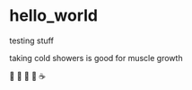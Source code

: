 # hello_world
testing stuff

taking cold showers is good for muscle growth

:pizza: :cheese: :beer: :dancer: :coffee:
